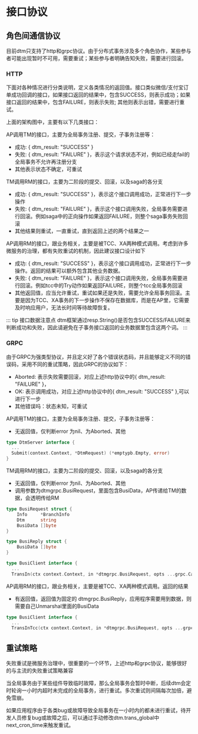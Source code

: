 # 接口协议

## 角色间通信协议

目前dtm只支持了http和grpc协议。由于分布式事务涉及多个角色协作，某些参与者可能出现暂时不可用，需要重试；某些参与者明确告知失败，需要进行回滚。

### HTTP

下面对各种情况进行分类说明，定义各类情况的返回值。接口类似微信/支付宝订单成功回调的接口，如果接口返回的结果中，包含SUCCESS，则表示成功；如果接口返回的结果中，包含FAILURE，则表示失败; 其他则表示出错，需要进行重试。

上面的架构图中，主要有以下几类接口：

AP调用TM的接口，主要为全局事务注册、提交，子事务注册等：
  - 成功: { dtm_result: "SUCCESS" }
  - 失败: { dtm_result: "FAILURE" }，表示这个请求状态不对，例如已经走fail的全局事务不允许再注册分支
  - 其他表示状态不确定，可重试

TM调用RM的接口，主要为二阶段的提交、回滚，以及saga的各分支
  - 成功: { dtm_result: "SUCCESS" }，表示这个接口调用成功，正常进行下一步操作
  - 失败: { dtm_result: "FAILURE" }，表示这个接口调用失败，全局事务需要进行回滚。例如saga中的正向操作如果返回FAILURE，则整个saga事务失败回滚
  - 其他结果则重试，一直重试，直到返回上述的两个结果之一

AP调用RM的接口，跟业务相关，主要是被TCC、XA两种模式调用。考虑到许多微服务的治理，都有失败重试的机制，因此建议接口设计如下
  - 成功: { dtm_result: "SUCCESS" }，表示这个接口调用成功，正常进行下一步操作。返回的结果可以额外包含其他业务数据。
  - 失败: { dtm_result: "FAILURE" }，表示这个接口调用失败，全局事务需要进行回滚。例如tcc中的Try动作如果返回FAILURE，则整个tcc全局事务回滚
  - 其他返回值，应当允许重试，重试如果还是失败，需要允许全局事务回滚。主要是因为TCC、XA事务的下一步操作不保存在数据库，而是在AP里，它需要及时响应用户，无法长时间等待故障恢复。

::: tip 接口数据注意点
dtm框架通过resp.String()是否包含SUCCESS/FAILURE来判断成功和失败，因此请避免在子事务接口返回的业务数据里包含这两个词。
:::

### GRPC

由于GRPC为强类型协议，并且定义好了各个错误状态码，并且能够定义不同的错误码，采用不同的重试策略，因此GRPC的协议如下：
- Aborted: 表示失败需要回滚，对应上述http协议中的{ dtm_result: "FAILURE" }，
- OK: 表示调用成功，对应上述http协议中的{ dtm_result: "SUCCESS" },可以进行下一步
- 其他错误吗：状态未知，可重试

AP调用TM的接口，主要为全局事务注册、提交，子事务注册等：
- 无返回值，仅判断error 为nil、为Aborted、其他

``` go
type DtmServer interface {
  ...
  Submit(context.Context, *DtmRequest) (*emptypb.Empty, error)
}
```

TM调用RM的接口，主要为二阶段的提交、回滚，以及saga的各分支
- 无返回值，仅判断error 为nil、为Aborted、其他
- 调用参数为dtmgrpc.BusiRequest，里面包含BusiData，AP传递给TM的数据，会透明传给RM
``` go
type BusiRequest struct {
	Info     *BranchInfo
	Dtm      string
	BusiData []byte
}

type BusiReply struct {
	BusiData []byte
}

type BusiClient interface {
  ...
  TransIn(ctx context.Context, in *dtmgrpc.BusiRequest, opts ...grpc.CallOption) (*emptypb.BusiReply, error)
```

AP调用RM的接口，跟业务相关，主要是被TCC、XA两种模式调用。返回的结果
- 有返回值，返回值为固定的 dtmgrpc.BusiReply，应用程序需要用到数据，则需要自己Unmarshal里面的BusiData
``` go
type BusiClient interface {
  ...
  TransInTcc(ctx context.Context, in *dtmgrpc.BusiRequest, opts ...grpc.CallOption) (*dtmgrpc.BusiReply, error)
```

## 重试策略

失败重试是微服务治理中，很重要的一个环节，上述http和grpc协议，能够很好的与主流的失败重试策略兼容

当全局事务由于某些组件导致临时故障，那么全局事务会暂时中断，后续dtm会定时轮询一小时内超时未完成的全局事务，进行重试。多次重试则间隔每次加倍，避免雪崩。

如果应用程序由于各类bug或故障导致全局事务在一小时内的都未进行重试，待开发人员修复bug或故障之后，可以通过手动修改dtm.trans_global中next_cron_time来触发重试。
